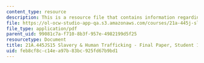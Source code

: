 ```yaml
---
content_type: resource
description: This is a resource file that contains information regarding transgender.
file: https://ol-ocw-studio-app-qa.s3.amazonaws.com/courses/21a-445j-slavery-and-human-trafficking-in-the-21st-century-spring-2015/feb8cf8cc14ea97b83bc925fd67b9bd1_MIT21A_445JS15_Transgender.pdf
file_type: application/pdf
parent_uid: 99081c7a-f710-8b3f-957e-4982199d5f25
resourcetype: Document
title: 21A.445JS15 Slavery & Human Trafficking - Final Paper, Student 1
uid: feb8cf8c-c14e-a97b-83bc-925fd67b9bd1
---
```

